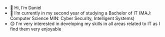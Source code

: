 - 👋 Hi, I’m Daniel
- 🌱 I’m currently in my second year of studying a Bachelor of IT (MAJ: Computer Science MIN: Cyber Security, Intelligent Systems)
- 😊 I'm very interested in developing my skills in all areas related to IT as I find them very enjoyable

